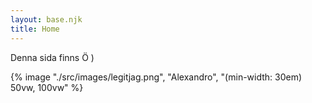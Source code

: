 ```yaml
---
layout: base.njk
title: Home
---
```

Denna sida finns Ö )


{% image "./src/images/legitjag.png", "Alexandro", "(min-width: 30em) 50vw, 100vw" %}


